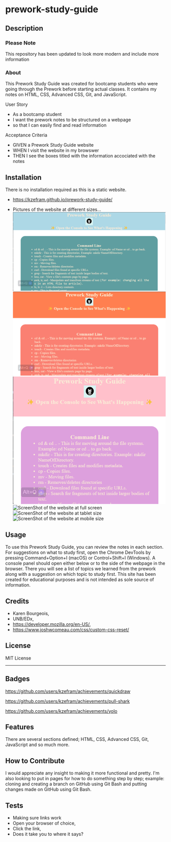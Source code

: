 # prework-study-guide

## Description

### Please Note

This repository has been updated to look more modern and include more information

### About

This Prework Study Guide was created for bootcamp students who were going through the Prework before starting actual classes. It contains my notes on HTML, CSS, Advanced CSS, Git, and JavaScript.

User Story

- As a bootcamp student
- I want the prework notes to be structured on a webpage
- so that I can easily find and read information

Acceptance Criteria

- GIVEN a Prework Study Guide website
- WHEN I visit the website in my browswer
- THEN I see the boxes titled with the information accociated with the notes

## Installation

There is no installation required as this is a static website.

- https://kzefram.github.io/prework-study-guide/

- Pictures of the website at different sizes...
  ![ScreenShot of the wwebsite at full screeen.](./assets/lrgscreensite.png)
  ![ScreenShot of the website at tablet size.](./assets/medscreenshot.png)
  ![ScreenShot of the website at phone size](./assets/smlscreenshot.png)
  ![ScreenShot of the website at full screen](./assets/lrgscreenNew.png)
  ![ScreenShot of the website at tablet size](./assets/mediumscreenNew.png)
  ![ScreenShot of the website at mobile size](./assets/mobilescreenNew.png)

## Usage

To use this Prework Study Guide, you can review the notes in each section. For suggestions on what to study first, open the Chrome DevTools by pressing Command+Option+I (macOS) or Control+Shift+I (Windows). A console panel should open either below or to the side of the webpage in the browser. There you will see a list of topics we learned from the prework along with a suggestion on which topic to study first. This site has been created for educational purposes and is not intended as sole source of information.

## Credits

- Karen Bourgeois,
- UNB/EDx,
- https://developer.mozilla.org/en-US/,
- https://www.joshwcomeau.com/css/custom-css-reset/

## License

MIT License

---

## Badges

https://github.com/users/kzefram/achievements/quickdraw

https://github.com/users/kzefram/achievements/pull-shark

https://github.com/users/kzefram/achievements/yolo

## Features

There are several sections defined; HTML, CSS, Advanced CSS, Git, JavaScript and so much more.

## How to Contribute

I would appreciate any insight to making it more functional and pretty. I'm also looking to put in pages for how to do something step by step; example: cloning and creating a branch on GitHub using Git Bash and putting changes made on GitHub using Git Bash.

## Tests

- Making sure links work
- Open your browser of choice,
- Click the link,
- Does it take you to where it says?

